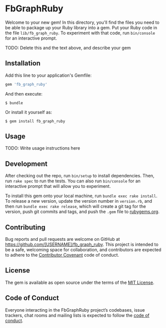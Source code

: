 # FbGraphRuby

Welcome to your new gem! In this directory, you'll find the files you need to be able to package up your Ruby library into a gem. Put your Ruby code in the file `lib/fb_graph_ruby`. To experiment with that code, run `bin/console` for an interactive prompt.

TODO: Delete this and the text above, and describe your gem

## Installation

Add this line to your application's Gemfile:

```ruby
gem 'fb_graph_ruby'
```

And then execute:

    $ bundle

Or install it yourself as:

    $ gem install fb_graph_ruby

## Usage

TODO: Write usage instructions here

## Development

After checking out the repo, run `bin/setup` to install dependencies. Then, run `rake spec` to run the tests. You can also run `bin/console` for an interactive prompt that will allow you to experiment.

To install this gem onto your local machine, run `bundle exec rake install`. To release a new version, update the version number in `version.rb`, and then run `bundle exec rake release`, which will create a git tag for the version, push git commits and tags, and push the `.gem` file to [rubygems.org](https://rubygems.org).

## Contributing

Bug reports and pull requests are welcome on GitHub at https://github.com/[USERNAME]/fb_graph_ruby. This project is intended to be a safe, welcoming space for collaboration, and contributors are expected to adhere to the [Contributor Covenant](http://contributor-covenant.org) code of conduct.

## License

The gem is available as open source under the terms of the [MIT License](http://opensource.org/licenses/MIT).

## Code of Conduct

Everyone interacting in the FbGraphRuby project’s codebases, issue trackers, chat rooms and mailing lists is expected to follow the [code of conduct](https://github.com/[USERNAME]/fb_graph_ruby/blob/master/CODE_OF_CONDUCT.md).
